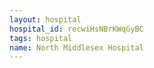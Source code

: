 ```yaml
---
layout: hospital
hospital_id: recwiHsNBrKWqGyBC
tags: hospital
name: North Middlesex Hospital
---
```

